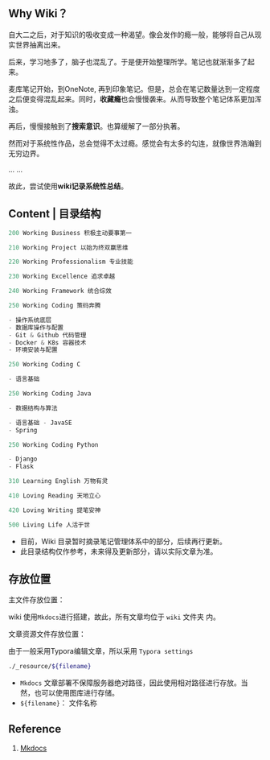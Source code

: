 ## Why Wiki？

自大二之后，对于知识的吸收变成一种渴望。像会发作的瘾一般，能够将自己从现实世界抽离出来。

后来，学习地多了，脑子也混乱了。于是便开始整理所学。笔记也就渐渐多了起来。

麦库笔记开始，到OneNote, 再到印象笔记。但是，总会在笔记数量达到一定程度之后便变得混乱起来。同时，**收藏瘾**也会慢慢袭来。从而导致整个笔记体系更加浑浊。

再后，慢慢接触到了**搜索意识**。也算缓解了一部分执著。

然而对于系统性作品，总会觉得不太过瘾。感觉会有太多的勾连，就像世界浩瀚到无穷边界。

... ...

故此，尝试使用**wiki记录系统性总结**。



## Content | 目录结构


```python
200 Working Business 积极主动要事第一

210 Working Project 以始为终双赢思维

220 Working Professionalism 专业技能

230 Working Excellence 追求卓越

240 Working Framework 统合综效

250 Working Coding 策码奔腾

- 操作系统底层
- 数据库操作与配置
- Git & Github 代码管理
- Docker & K8s 容器技术
- 环境安装与配置

250 Working Coding C

- 语言基础

250 Working Coding Java

- 数据结构与算法

- 语言基础 - JavaSE
- Spring

250 Working Coding Python

- Django
- Flask

310 Learning English 万物有灵

410 Loving Reading 天地立心

420 Loving Writing 提笔安神

500 Living Life 人活于世
```

- 目前，Wiki 目录暂时摘录笔记管理体系中的部分，后续再行更新。
- 此目录结构仅作参考，未来得及更新部分，请以实际文章为准。



## 存放位置

主文件存放位置：

wiki 使用`Mkdocs`进行搭建，故此，所有文章均位于 `wiki` 文件夹 内。



文章资源文件存放位置：

由于一般采用Typora编辑文章，所以采用 `Typora settings`

```bash
./_resource/${filename}
```

- `Mkdocs` 文章部署不保障服务器绝对路径，因此使用相对路径进行存放。当然，也可以使用图库进行存储。
- `${filename}`： 文件名称



## Reference

1. [Mkdocs](https://www.mkdocs.org)


